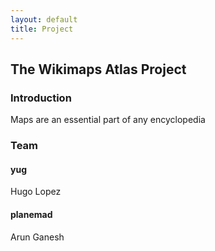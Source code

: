 ```yaml
---
layout: default
title: Project
---
```

## The Wikimaps Atlas Project
<h3 class="subheader">Introduction</h3>

Maps are an essential part of any encyclopedia

### Team

#### yug
Hugo Lopez

#### planemad
Arun Ganesh

